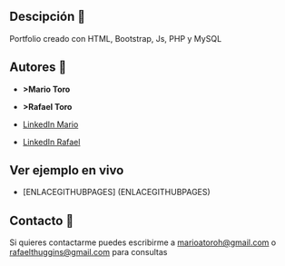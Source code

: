 ## Descipción 🌴

Portfolio creado con HTML, Bootstrap, Js, PHP y MySQL

## Autores 📝
* **>Mario Toro**
* **>Rafael Toro**

* [LinkedIn Mario](www.linkedin.com/in/mariotorodev)
* [LinkedIn Rafael](https://www.linkedin.com/in/rafael-toro-huggins-43619b280/)

## Ver ejemplo en vivo
- [ENLACEGITHUBPAGES] (ENLACEGITHUBPAGES)

## Contacto 📧
Si quieres contactarme puedes escribirme a marioatoroh@gmail.com  o rafaelthuggins@gmail.com para consultas
